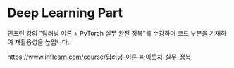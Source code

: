 # Deep Learning Part

인프런 강의 "딥러닝 이론 + PyTorch 실무 완전 정복"를 수강하며 코드 부분을 기재하여 재활용성을 높입니다.

https://www.inflearn.com/course/딥러닝-이론-파이토치-실무-정복

